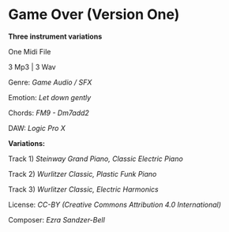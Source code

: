 # Game Over (Version One)

__Three instrument variations__

One Midi File

3 Mp3 | 3 Wav

Genre: *Game Audio / SFX*

Emotion: *Let down gently*

Chords: *FM9 - Dm7add2*

DAW: *Logic Pro X*



**Variations:**

Track 1) *Steinway Grand Piano, Classic Electric Piano*

Track 2) *Wurlitzer Classic, Plastic Funk Piano*

Track 3) *Wurlitzer Classic, Electric Harmonics*

License: *CC-BY (Creative Commons Attribution 4.0 International)*

Composer: *Ezra Sandzer-Bell*

